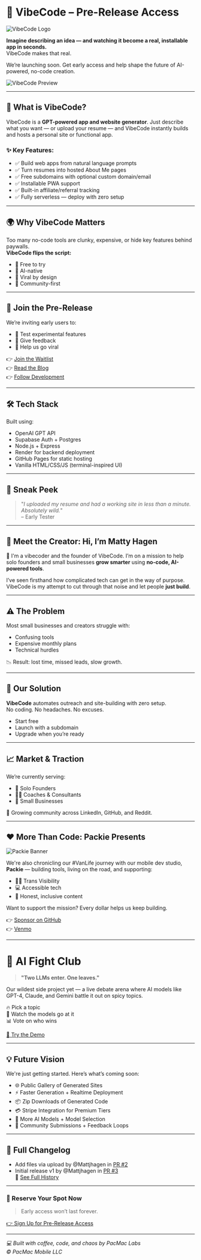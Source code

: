 # 🚀 VibeCode – Pre-Release Access

![VibeCode Logo](docs/assets/D92B5028-E778-4B4F-9807-FF3AA6E0BCF7.png)

**Imagine describing an idea — and watching it become a real, installable app in seconds.**  
VibeCode makes that real.

We’re launching soon. Get early access and help shape the future of AI-powered, no-code creation.

![VibeCode Preview](https://github.com/user-attachments/assets/8aa94241-3191-46ff-96d4-5aee648268dc)

---

## 🧠 What is VibeCode?

VibeCode is a **GPT-powered app and website generator**. Just describe what you want — or upload your resume — and VibeCode instantly builds and hosts a personal site or functional app.

### ✨ Key Features:
- ✅ Build web apps from natural language prompts  
- ✅ Turn resumes into hosted About Me pages  
- ✅ Free subdomains with optional custom domain/email  
- ✅ Installable PWA support  
- ✅ Built-in affiliate/referral tracking  
- ✅ Fully serverless — deploy with zero setup

---

## 🌍 Why VibeCode Matters

Too many no-code tools are clunky, expensive, or hide key features behind paywalls.  
**VibeCode flips the script:**

- 💸 Free to try  
- 🧠 AI-native  
- 📣 Viral by design  
- 🤝 Community-first

---

## 🧪 Join the Pre-Release

We’re inviting early users to:
- 🧪 Test experimental features
- 💬 Give feedback
- 🚀 Help us go viral

👉 [Join the Waitlist](docs/signup.html)  
👉 [Read the Blog](https://medium.com/me/settings#account)  
👉 [Follow Development](https://github.com/Mattjhagen/packieVibe)

---

## 🛠️ Tech Stack

Built using:
- OpenAI GPT API  
- Supabase Auth + Postgres  
- Node.js + Express  
- Render for backend deployment  
- GitHub Pages for static hosting  
- Vanilla HTML/CSS/JS (terminal-inspired UI)

---

## 💬 Sneak Peek

> "_I uploaded my resume and had a working site in less than a minute. Absolutely wild._"  
> – Early Tester

---

## 🔮 Meet the Creator: Hi, I’m Matty Hagen

👋 I'm a vibecoder and the founder of VibeCode. I’m on a mission to help solo founders and small businesses **grow smarter** using **no-code, AI-powered tools**.

I’ve seen firsthand how complicated tech can get in the way of purpose. VibeCode is my attempt to cut through that noise and let people **just build**.

---

## ⚠️ The Problem

Most small businesses and creators struggle with:
- Confusing tools
- Expensive monthly plans
- Technical hurdles

📉 Result: lost time, missed leads, slow growth.

---

## 🚀 Our Solution

**VibeCode** automates outreach and site-building with zero setup.  
No coding. No headaches. No excuses.

- Start free  
- Launch with a subdomain  
- Upgrade when you’re ready

---

## 📈 Market & Traction

We’re currently serving:
- 🎯 Solo Founders  
- 👩‍🏫 Coaches & Consultants  
- 🏢 Small Businesses  

💬 Growing community across LinkedIn, GitHub, and Reddit.

---

## ❤️ More Than Code: Packie Presents

![Packie Banner](https://github.com/user-attachments/assets/8150300f-9ad4-445c-8163-98a3ec6fa31c)

We're also chronicling our #VanLife journey with our mobile dev studio, **Packie** — building tools, living on the road, and supporting:

- 🏳️‍⚧️ Trans Visibility  
- 💻 Accessible tech  
- 📸 Honest, inclusive content  

Want to support the mission? Every dollar helps us keep building.

👉 [Sponsor on GitHub](https://github.com/sponsors/Mattjhagen)  
👉 [Venmo](https://www.venmo.com/u/PackieMobile)

---

# 🥊 AI Fight Club

> **"Two LLMs enter. One leaves."**

Our wildest side project yet — a live debate arena where AI models like GPT-4, Claude, and Gemini battle it out on spicy topics.

🔥 Pick a topic  
🤖 Watch the models go at it  
📊 Vote on who wins

[👀 Try the Demo](https://your-glitch-project.glitch.me)

---

## 💡 Future Vision

We're just getting started. Here’s what’s coming soon:

- 🌐 Public Gallery of Generated Sites  
- ⚡ Faster Generation + Realtime Deployment  
- 📦 Zip Downloads of Generated Code  
- 💳 Stripe Integration for Premium Tiers  
- 🧠 More AI Models + Model Selection  
- 🤝 Community Submissions + Feedback Loops

---

## 📜 Full Changelog

- Add files via upload by @Mattjhagen in [PR #2](https://github.com/Mattjhagen/packieVibe/pull/2)  
- Initial release v1 by @Mattjhagen in [PR #3](https://github.com/Mattjhagen/packieVibe/pull/3)  
🔗 [See Full History](https://github.com/Mattjhagen/packieVibe/commits/v1-beta)

---

### 🧪 Reserve Your Spot Now

> Early access won’t last forever.

[👉 Sign Up for Pre-Release Access](docs/signup.html)

---

_💻 Built with coffee, code, and chaos by PacMac Labs_  
_© PacMac Mobile LLC_
